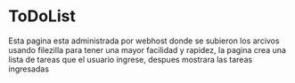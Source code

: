 # ToDoList

Esta pagina esta administrada por webhost donde se subieron los arcivos usando filezilla para tener una mayor facilidad y rapidez, la pagina crea una lista de tareas que el usuario ingrese, despues mostrara las tareas ingresadas
